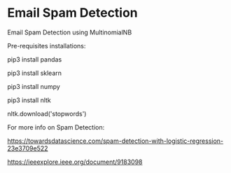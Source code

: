 # Email Spam Detection

Email Spam Detection using MultinomialNB

Pre-requisites installations:

pip3 install pandas

pip3 install sklearn

pip3 install numpy

pip3 install nltk

nltk.download('stopwords')

For more info on Spam Detection:

https://towardsdatascience.com/spam-detection-with-logistic-regression-23e3709e522

https://ieeexplore.ieee.org/document/9183098
